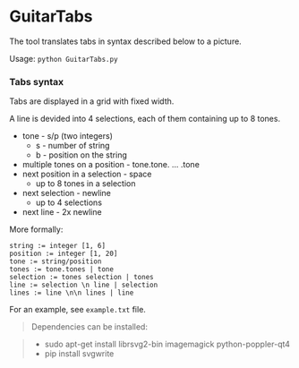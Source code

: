 # GuitarTabs
The tool translates tabs in syntax described below to a picture.

Usage: `python GuitarTabs.py`

### Tabs syntax

Tabs are displayed in a grid with fixed width. 

A line is devided into 4 selections, each of them containing up to 8 tones.

* tone - s/p (two integers)
	* s - number of string
	* b - position on the string
* multiple tones on a position - tone.tone. ... .tone
* next position in a selection - space
	* up to 8 tones in a selection
* next selection - newline
	* up to 4 selections
* next line - 2x newline

More formally:

```
string := integer [1, 6]
position := integer [1, 20]
tone := string/position
tones := tone.tones | tone
selection := tones selection | tones
line := selection \n line | selection
lines := line \n\n lines | line
```

For an example, see `example.txt` file.

> Dependencies can be installed:

> * sudo apt-get install librsvg2-bin imagemagick python-poppler-qt4
> * pip install svgwrite
